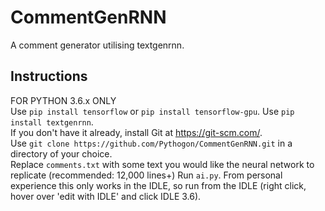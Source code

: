 # CommentGenRNN
A comment generator utilising textgenrnn.    
    
## Instructions    
FOR PYTHON 3.6.x ONLY    
Use `pip install tensorflow` or `pip install tensorflow-gpu`. 
Use `pip install textgenrnn`.    
If you don't have it already, install Git at https://git-scm.com/.    
Use `git clone https://github.com/Pythogon/CommentGenRNN.git` in a directory of your choice.    
Replace `comments.txt` with some text you would like the neural network to replicate (recommended: 12,000 lines+)
Run `ai.py`. From personal experience this only works in the IDLE, so run from the IDLE (right click, hover over 'edit with IDLE' and click IDLE 3.6).    
